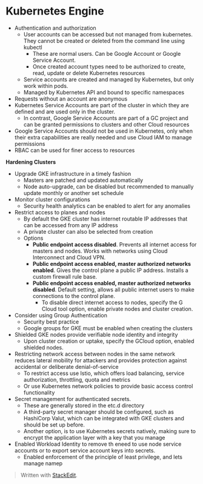 # Kubernetes Engine

- Authentication and authorization
	- User accounts can be accessed but not managed from kubernetes. They cannot be created or deleted from the command line using kubectl
		- These are normal users. Can be Google Account or Google Service Account.
		- Once created account types need to be authorized to create, read, update or delete Kubernetes resources
	- Service accounts are created and managed by Kubernetes, but only work within pods. 
	- Managed by Kubernetes API and bound to specific namespaces
- Requests without an account are anonymous
- Kubernetes Service Accounts are part of the cluster in which they are defined and are used only in the cluster.
	- In contrast, Google Service Accounts are part of a GC project and can be granted permissions to clusters and other Cloud resources
- Google Service Accounts should not be used in Kubernetes, only when their extra capabilities are really needed and use Cloud IAM to manage permissions
- RBAC can be used for finer access to resources

**Hardening Clusters**
- Upgrade GKE infrastructure in a timely fashion
	- Masters are patched and updated automatically
	- Node auto-upgrade, can be disabled but recommended to manually update monthly or another set schedule
- Monitor cluster configurations
	- Security health analytics can be enabled to alert for any anomalies
- Restrict access to planes and nodes
	- By default the GKE cluster has internet routable IP addresses that can be accessed from any IP address
	- A private cluster can also be selected from creation
	- Options
		- **Public endpoint access disabled**. Prevents all internet access for masters and nodes. Works with networks using Cloud Interconnect and Cloud VPN.
		- **Public endpoint access enabled, master authorized networks enabled**. Gives the control plane a public IP address. Installs a custom firewall rule base.
		- **Public endpoint access enabled, master authorized networks disabled**. Default setting, allows all public internet users to make connections to the control plane.
			- To disable direct internet access to nodes, specify the G Cloud tool option, enable private nodes and cluster creation.
- Consider using Group Authentication
	- Security best practice
	- Google groups for GKE must be enabled when creating the clusters
- Shielded GKE nodes provide verifiable node identity and integrity
	- Upon cluster creation or uptake, specify the GCloud option, enabled shielded nodes. 
- Restricting network access between nodes in the same network reduces lateral mobility for attackers and provides protection against accidental or deliberate denial-of-service
	- To restrict access use Istio, which offers load balancing, service authorization, throttling, quota and metrics
	- Or use Kubernetes network policies to provide basic access control functionality
- Secret management for authenticated secrets.
	- These are generally stored in the etc.d directory
	- A third-party secret manager should be configured, such as HashiCorp Valut, which can be integrated with GKE clusters and should be set up before.
	- Another option, is to use Kubernetes secrets natively, making sure to encrypt the application layer with a key that you manage
- Enabled Workload Identity to remove th eneed to use node service accounts or to export service account keys into secrets.
	- Enabled enforcement of the principle of least privilege, and lets manage namep

> Written with [StackEdit](https://stackedit.io/).
<!--stackedit_data:
eyJoaXN0b3J5IjpbLTg5MjI3NjUzOCwyNDE0MDIxMF19
-->